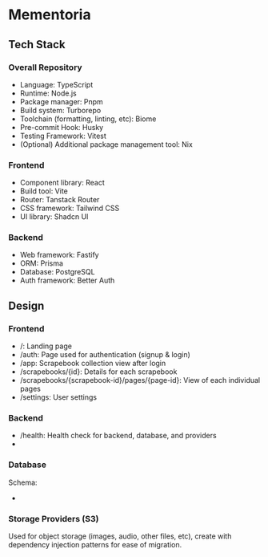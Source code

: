 # Mementoria

## Tech Stack

### Overall Repository

- Language: TypeScript
- Runtime: Node.js
- Package manager: Pnpm
- Build system: Turborepo
- Toolchain (formatting, linting, etc): Biome
- Pre-commit Hook: Husky
- Testing Framework: Vitest
- (Optional) Additional package management tool: Nix

### Frontend

- Component library: React
- Build tool: Vite
- Router: Tanstack Router
- CSS framework: Tailwind CSS
- UI library: Shadcn UI

### Backend

- Web framework: Fastify
- ORM: Prisma
- Database: PostgreSQL
- Auth framework: Better Auth

## Design

### Frontend

- /: Landing page
- /auth: Page used for authentication (signup & login)
- /app: Scrapebook collection view after login
- /scrapebooks/{id}: Details for each scrapebook
- /scrapebooks/{scrapebook-id}/pages/{page-id}: View of each individual pages
- /settings: User settings

### Backend

- /health: Health check for backend, database, and providers
-

### Database

Schema:

-

### Storage Providers (S3)

Used for object storage (images, audio, other files, etc), create with dependency injection patterns for ease of migration.
